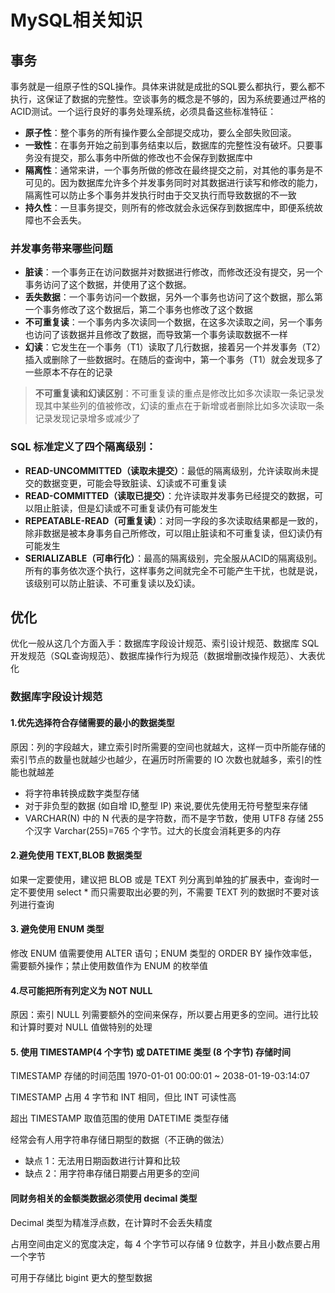 # MySQL相关知识
## 事务
事务就是一组原子性的SQL操作。具体来讲就是成批的SQL要么都执行，要么都不执行，这保证了数据的完整性。空谈事务的概念是不够的，因为系统要通过严格的ACID测试。一个运行良好的事务处理系统，必须具备这些标准特征：
- **原子性**：整个事务的所有操作要么全部提交成功，要么全部失败回滚。
- **一致性**：在事务开始之前到事务结束以后，数据库的完整性没有破坏。只要事务没有提交，那么事务中所做的修改也不会保存到数据库中
- **隔离性**：通常来讲，一个事务所做的修改在最终提交之前，对其他的事务是不可见的。因为数据库允许多个并发事务同时对其数据进行读写和修改的能力，隔离性可以防止多个事务并发执行时由于交叉执行而导致数据的不一致
- **持久性**：一旦事务提交，则所有的修改就会永远保存到数据库中，即便系统故障也不会丢失。
### 并发事务带来哪些问题
- **脏读**：一个事务正在访问数据并对数据进行修改，而修改还没有提交，另一个事务访问了这个数据，并使用了这个数据。
- **丢失数据**：一个事务访问一个数据，另外一个事务也访问了这个数据，那么第一个事务修改了这个数据后，第二个事务也修改了这个数据
- **不可重复读**：一个事务内多次读同一个数据，在这多次读取之间，另一个事务也访问了该数据并且修改了数据，而导致第一个事务读取数据不一样
- **幻读**：它发生在一个事务（T1）读取了几行数据，接着另一个并发事务（T2）插入或删除了一些数据时。在随后的查询中，第一个事务（T1）就会发现多了一些原本不存在的记录
> **不可重复读和幻读区别**：不可重复读的重点是修改比如多次读取一条记录发现其中某些列的值被修改，幻读的重点在于新增或者删除比如多次读取一条记录发现记录增多或减少了
### SQL 标准定义了四个隔离级别：
- **READ-UNCOMMITTED（读取未提交）**：最低的隔离级别，允许读取尚未提交的数据变更，可能会导致脏读、幻读或不可重复读
- **READ-COMMITTED（读取已提交）**：允许读取并发事务已经提交的数据，可以阻止脏读，但是幻读或不可重复读仍有可能发生
- **REPEATABLE-READ（可重复读）**：对同一字段的多次读取结果都是一致的，除非数据是被本身事务自己所修改，可以阻止脏读和不可重复读，但幻读仍有可能发生
- **SERIALIZABLE（可串行化）**：最高的隔离级别，完全服从ACID的隔离级别。所有的事务依次逐个执行，这样事务之间就完全不可能产生干扰，也就是说，该级别可以防止脏读、不可重复读以及幻读。
## 优化
优化一般从这几个方面入手：数据库字段设计规范、索引设计规范、数据库 SQL 开发规范（SQL查询规范）、数据库操作行为规范（数据增删改操作规范）、大表优化
### 数据库字段设计规范
#### 1.优先选择符合存储需要的最小的数据类型
原因：列的字段越大，建立索引时所需要的空间也就越大，这样一页中所能存储的索引节点的数量也就越少也越少，在遍历时所需要的 IO 次数也就越多，索引的性能也就越差
- 将字符串转换成数字类型存储
- 对于非负型的数据 (如自增 ID,整型 IP) 来说,要优先使用无符号整型来存储
- VARCHAR(N) 中的 N 代表的是字符数，而不是字节数，使用 UTF8 存储 255 个汉字 Varchar(255)=765 个字节。过大的长度会消耗更多的内存
#### 2.避免使用 TEXT,BLOB 数据类型
如果一定要使用，建议把 BLOB 或是 TEXT 列分离到单独的扩展表中，查询时一定不要使用 select * 而只需要取出必要的列，不需要 TEXT 列的数据时不要对该列进行查询
#### 3. 避免使用 ENUM 类型
修改 ENUM 值需要使用 ALTER 语句；ENUM 类型的 ORDER BY 操作效率低，需要额外操作；禁止使用数值作为 ENUM 的枚举值
#### 4.尽可能把所有列定义为 NOT NULL
原因：索引 NULL 列需要额外的空间来保存，所以要占用更多的空间。进行比较和计算时要对 NULL 值做特别的处理
#### 5. 使用 TIMESTAMP(4 个字节) 或 DATETIME 类型 (8 个字节) 存储时间
TIMESTAMP 存储的时间范围 1970-01-01 00:00:01 ~ 2038-01-19-03:14:07

TIMESTAMP 占用 4 字节和 INT 相同，但比 INT 可读性高

超出 TIMESTAMP 取值范围的使用 DATETIME 类型存储

经常会有人用字符串存储日期型的数据（不正确的做法）
- 缺点 1：无法用日期函数进行计算和比较
- 缺点 2：用字符串存储日期要占用更多的空间
#### 同财务相关的金额类数据必须使用 decimal 类型
Decimal 类型为精准浮点数，在计算时不会丢失精度

占用空间由定义的宽度决定，每 4 个字节可以存储 9 位数字，并且小数点要占用一个字节

可用于存储比 bigint 更大的整型数据
